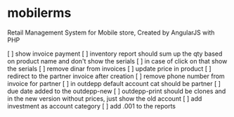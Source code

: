 # mobilerms
Retail Management System for Mobile store, Created by AngularJS with PHP

[ ] show invoice payment 
[ ] inventory report should sum up the qty based on product name and don't show the serials
[ ] in case of click on that show the serials
[ ] remove dinar from invoices
[ ] update price in product
[ ] redirect to the partner invoice after creation
[ ] remove phone number from invoice for partner
[ ] in outdepp default account cat should be partner
[ ] due date added to the outdepp-new
[ ] outdepp-print should be clones and in the new version without prices, just show the old account
[ ] add investment as account category
[ ] add .001 to the reports
